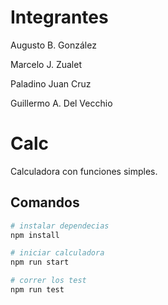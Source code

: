 # Integrantes

Augusto B. González

Marcelo J. Zualet

Paladino Juan Cruz

Guillermo A. Del Vecchio

# Calc

Calculadora con funciones simples.

## Comandos

```bash
# instalar dependecias
npm install

# iniciar calculadora
npm run start

# correr los test
npm run test
```
